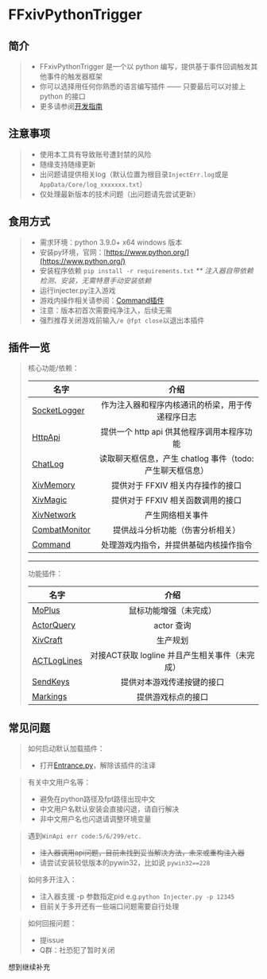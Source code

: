 FFxivPythonTrigger
===

简介
--
> * FFxivPythonTrigger 是一个以 python 编写，提供基于事件回调触发其他事件的触发器框架
> * 你可以选择用任何你熟悉的语言编写插件 —— 只要最后可以对接上 python 的接口
> * 更多请参阅[开发指南](FFxivPythonTrigger)

注意事项
---
> * 使用本工具有导致账号遭封禁的风险
> * 随缘支持随缘更新
> * 出问题请提供相关log（默认位置为根目录`InjectErr.log`或是`AppData/Core/log_xxxxxxx.txt`）
> * 仅处理最新版本的技术问题（出问题请先尝试更新）

食用方式
---
> * 需求环境：python 3.9.0+ x64 windows 版本
> * 安装py环境，官网：[https://www.python.org/](https://www.python.org/)
> * 安装程序依赖 `pip install -r requirements.txt` _** 注入器自带依赖检测、安装，无需特意手动安装依赖_
> * 运行injecter.py注入游戏
> * 游戏内操作相关请参阅：[Command插件](plugins/Command)
> * 注意：版本初首次需要纯净注入，后续无需
> * 强烈推荐关闭游戏前输入`/e @fpt close`以退出本插件

插件一览
---
> 核心功能/依赖：
> 
> 名字 | 介绍 
> --- |:---:
> [SocketLogger](plugins/SocketLogger)| 作为注入器和程序内核通讯的桥梁，用于传递程序日志
> [HttpApi](plugins/HttpApi) | 提供一个 http api 供其他程序调用本程序功能
> [ChatLog](plugins/ChatLog)| 读取聊天框信息，产生 chatlog 事件（todo:产生聊天框信息）
> [XivMemory](plugins/XivMemory)| 提供对于 FFXIV 相关内存操作的接口
> [XivMagic](plugins/XivMagic)| 提供对于 FFXIV 相关函数调用的接口
> [XivNetwork](plugins/XivNetwork)| 产生网络相关事件
> [CombatMonitor](plugins/CombatMonitor)| 提供战斗分析功能（伤害分析相关）
> [Command](plugins/Command)| 处理游戏内指令，并提供基础内核操作指令
> ---
> 功能插件：
> 
> 名字 | 介绍 
> --- |:---:
> [MoPlus](plugins/MoPlus)| 鼠标功能增强（未完成）
> [ActorQuery](plugins/ActorQuery)| actor 查询
> [XivCraft](plugins/XivCraft)| 生产规划
> [ACTLogLines](plugins/ACTLogLines)| 对接ACT获取 logline 并且产生相关事件（未完成）
> [SendKeys](plugins/SendKeys)| 提供对本游戏传递按键的接口
> [Markings](plugins/Markings)| 提供游戏标点的接口

常见问题
---
> 如何启动默认加载插件：
>* 打开[Entrance.py](Entrance.py)，解除该插件的注译

> 有关中文用户名等：
>* 避免在python路径及fpt路径出现中文
>* 中文用户名默认安装会直接闪退，请自行解决 
>* 非中文用户名也闪退请调整环境变量

>遇到`WinApi err code:5/6/299/etc.`
> * ~~注入器调用api问题，目前未找到妥当解决方法，未来或重构注入器~~
> * 请尝试安装较低版本的pywin32，比如说 `pywin32==228`
 
>如何多开注入：
> * 注入器支援 -p 参数指定pid e.g.`python Injecter.py -p 12345`
> * 目前关于多开还有一些端口问题需要自行处理

>如何回报问题：
> * 提issue
> * Q群：社恐犯了暂时关闭
> 
想到继续补充
